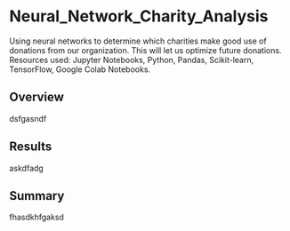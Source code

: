 # Neural_Network_Charity_Analysis
Using neural networks to determine which charities make good use of donations from our organization. This will let us optimize future donations.
Resources used: Jupyter Notebooks, Python, Pandas, Scikit-learn, TensorFlow, Google Colab Notebooks.

## Overview
dsfgasndf

## Results 
askdfadg

## Summary
fhasdkhfgaksd
